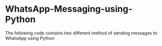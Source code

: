 # WhatsApp-Messaging-using-Python
The following code contains two different method of sending messages to WhatsApp using Python
